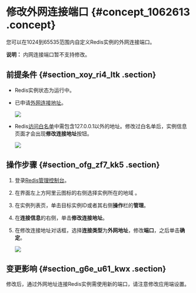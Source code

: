 # 修改外网连接端口 {#concept_1062613 .concept}

您可以在1024到65535范围内自定义Redis实例的外网连接端口。

**说明：** 内网连接端口暂不支持修改。

## 前提条件 {#section_xoy_ri4_ltk .section}

-   Redis实例状态为运行中。
-   已申请[外网连接地址](../../../../cn.zh-CN/快速入门/步骤3：连接实例/外网连接.md#)。

    ![](http://static-aliyun-doc.oss-cn-hangzhou.aliyuncs.com/assets/img/855971/156273980551176_zh-CN.png)

-   Redis[访问白名单](../../../../cn.zh-CN/快速入门/步骤2：设置白名单.md#)中需包含127.0.0.1以外的地址。修改过白名单后，实例信息页面才会出现**修改连接地址**按钮。

    ![](http://static-aliyun-doc.oss-cn-hangzhou.aliyuncs.com/assets/img/855971/156273980551177_zh-CN.png)


## 操作步骤 {#section_ofg_zf7_kk5 .section}

1.  登录[Redis管理控制台](https://kvstore.console.aliyun.com/)。
2.  在界面左上方阿里云图标的右侧选择实例所在的地域 。
3.  在实例列表页，单击目标实例ID或者其右侧**操作**栏的**管理**。
4.  在**连接信息**的右侧，单击**修改连接地址**。
5.  在修改连接地址对话框，选择**连接类型**为**外网地址**，修改**端口**，之后单击**确定**。

    ![](http://static-aliyun-doc.oss-cn-hangzhou.aliyuncs.com/assets/img/855971/156273980551059_zh-CN.png)


## 变更影响 {#section_g6e_u61_kwx .section}

修改后，通过外网地址连接Redis实例需使用新的端口，请注意修改应用端设置。

